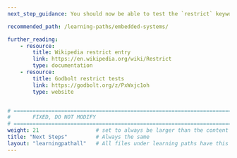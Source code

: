 ```yaml
---
next_step_guidance: You should now be able to test the `restrict` keyword on your own or other open-source code and discover potential optimizations!

recommended_path: /learning-paths/embedded-systems/

further_reading:
    - resource:
        title: Wikipedia restrict entry
        link: https://en.wikipedia.org/wiki/Restrict
        type: documentation
    - resource:
        title: Godbolt restrict tests
        link: https://godbolt.org/z/PxWxjc1oh
        type: website


# ================================================================================
#       FIXED, DO NOT MODIFY
# ================================================================================
weight: 21                  # set to always be larger than the content in this path, and one more than 'review'
title: "Next Steps"         # Always the same
layout: "learningpathall"   # All files under learning paths have this same wrapper
---
```

